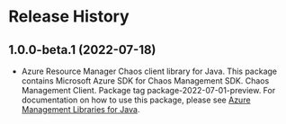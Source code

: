 # Release History

## 1.0.0-beta.1 (2022-07-18)

- Azure Resource Manager Chaos client library for Java. This package contains Microsoft Azure SDK for Chaos Management SDK. Chaos Management Client. Package tag package-2022-07-01-preview. For documentation on how to use this package, please see [Azure Management Libraries for Java](https://aka.ms/azsdk/java/mgmt).
